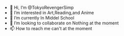 - 👋 Hi, I’m @TokyoRevengerSimp
- 👀 I’m interested in Art,Reading,and Anime
- 🌱 I’m currently In Middel School
- 💞️ I’m looking to collaborate on Nothing at the moment
- 📫 How to reach me can't at the moment

<!---
TokyoRevengerSimp/TokyoRevengerSimp is a ✨ special ✨ repository because its `README.md` (this file) appears on your GitHub profile.
You can click the Preview link to take a look at your changes.
--->
